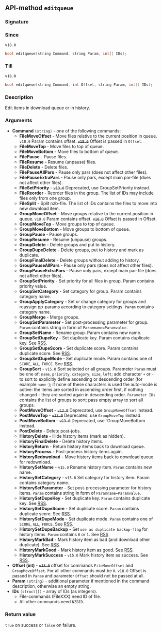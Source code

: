 ## API-method `editqueue`

### Signature

### Since 
`v18.0`
``` c++
bool editqueue(string Command, string Param, int[] IDs);
```

### Till 
`v18.0`
```c++
bool editqueue(string Command, int Offset, string Param, int[] IDs);
```

### Description
Edit items in download queue or in history.

### Arguments
- **Command** `(string)` - one of the following commands:
  - **FileMoveOffset** - Move files relative to the current position in queue. `v18.0` Param contains offset. ~~`v18.0`~~ Offset is passed in `Offset`.
  - **FileMoveTop** - Move files to top of queue.
  - **FileMoveBottom** - Move files to bottom of queue.
  - **FilePause** - Pause files.
  - **FileResume** - Resume (unpause) files.
  - **FileDelete** - Delete files.
  - **FilePauseAllPars** - Pause only pars (does not affect other files).
  - **FilePauseExtraPars** - Pause only pars, except main par-file (does not affect other files).
  - **FileSetPriority** - ~~`v13.0`~~ Deprecated, use GroupSetPriority instead.
  - **FileReorder** - Reorder files in the group. The list of IDs may include files only from one group.
  - **FileSplit** - Split nzb-file. The list of IDs contains the files to move into new download item.
  - **GroupMoveOffset** - Move groups relative to the current position in queue. `v18.0` Param contains offset. ~~`v18.0`~~ Offset is passed in Offset.
  - **GroupMoveTop** - Move groups to top of queue.
  - **GroupMoveBottom** - Move groups to bottom of queue.
  - **GroupPause** - Pause groups.
  - **GroupResume** - Resume (unpause) groups.
  - **GroupDelete** - Delete groups and put to history.
  - **GroupDupeDelete** - Delete groups, put to history and mark as duplicate.
  - **GroupFinalDelete** - Delete groups without adding to history.
  - **GroupPauseAllPars** - Pause only pars (does not affect other files).
  - **GroupPauseExtraPars** - Pause only pars, except main par-file (does not affect other files).
  - **GroupSetPriority** - Set priority for all files in group. Param contains priority value.
  - **GroupSetCategory** - Set category for group. Param contains category name.
  - **GroupApplyCategory** - Set or change category for groups and reassign pp-params according to category settings. `Param` contains category name.
  - **GroupMerge** - Merge groups.
  - **GroupSetParameter** - Set post-processing parameter for group. `Param` contains string in form of `Paramname=Paramvalue`.
  - **GroupSetName** - Rename group. Param contains new name.
  - **GroupSetDupeKey** - Set duplicate key. Param contains duplicate key. See [RSS](../usage/RSS.md).
  - **GroupSetDupeScore** - Set duplicate score. Param contains duplicate score. See [RSS](../usage/RSS.md).
  - **GroupSetDupeMode** - Set duplicate mode. Param contains one of `SCORE`, `ALL`, `FORCE`. See [RSS](../usage/RSS.md).
  - **GroupSort** - `v15.0` Sort selected or all groups. Parameter `Param` must be one of: `name`, `priority`, `category`, `size`, `left`; add character `+` or `-` to sort to explicitly define ascending or descending order (for example `name-`); if none of these characters is used the auto-mode is active: the items are sorted in ascending order first, if nothing changed - they are sorted again in descending order. `Parameter IDs` contains the list of groups to sort; pass empty array to sort all groups.
  - **PostMoveOffset** - ~~`v13.0`~~ Deprecated, use `GroupMoveOffset` instead.
  - **PostMoveTop** - ~~`v13.0`~~ Deprecated, use `GroupMoveTop` instead.
  - **PostMoveBottom** - ~~`v13.0`~~ Deprecated, use `GroupMoveBottom instead.
  - **PostDelete** - Delete post-jobs.
  - **HistoryDelete** - Hide history items (mark as hidden).
  - **HistoryFinalDelete** - Delete history items.
  - **HistoryReturn** - Return history items back to download queue.
  - **HistoryProcess** - Post-process history items again.
  - **HistoryRedownload** - Move history items back to download queue for redownload.
  - **HistorySetName** - `v15.0` Rename history item. `Param` contains new name.
  - **HistorySetCategory** - `v15.0` Set category for history item. Param contains category name.
  - **HistorySetParameter** - Set post-processing parameter for history items. `Param` contains string in form of `Paramname=Paramvalue`.
  - **HistorySetDupeKey** - Set duplicate key. `Param` contains duplicate key. See [RSS](../usage/RSS.md).
  - **HistorySetDupeScore** - Set duplicate score. `Param` contains duplicate score. See [RSS](../usage/RSS.md).
  - **HistorySetDupeMode** - Set duplicate mode. `Param` contains one of `SCORE`, `ALL`, `FORCE`. See [RSS](../usage/RSS.md).
  - **HistorySetDupeBackup** - Set `use as duplicate backup-flag` for history items. `Param` contains `0` or `1`. See [RSS](../usage/RSS.md).
  - **HistoryMarkBad** - Mark history item as bad (and download other duplicate). See [RSS](../usage/RSS.md).
  - **HistoryMarkGood** - Mark history item as good. See [RSS](../usage/RSS.md).
  - **HistoryMarkSuccess** - `v15.0` Mark history item as success. See [RSS](../usage/RSS.md).
- **Offset (int)** - ~~`v18.0`~~ offset for commands `FileMoveOffset` and `GroupMoveOffset`. For all other commands must be `0`. `v18.0` Offset is passed in `Param` and parameter `Offset` should not be passed at all.
- **Param** `(string)` - additional parameter if mentioned in the command description, otherwise an empty string.
- **IDs** `(struct[])` - array of IDs (as integers).
  - File-commands (FileXXX) need ID of file.
  - All other commands need `NZBID`.

### Return value
`true` on success or `false` on failure.
